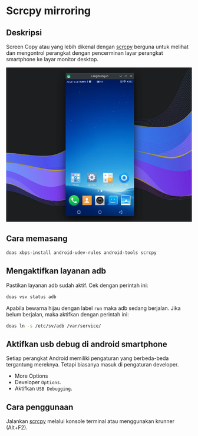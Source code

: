 # Scrcpy mirroring

## Deskripsi

Screen Copy atau yang lebih dikenal dengan [scrcpy] berguna untuk melihat dan mengontrol perangkat dengan pencerminan layar perangkat smartphone ke layar monitor desktop.

![Scrcpy Mirroring LangitKetujuh OS](../../media/image/scrcpy-langitketujuh-id.webp)

## Cara memasang

```sh
doas xbps-install android-udev-rules android-tools scrcpy
```

## Mengaktifkan layanan adb

Pastikan layanan adb sudah aktif. Cek dengan perintah ini:

```sh
doas vsv status adb
```

Apabila bewarna hijau dengan label `run` maka adb sedang berjalan. Jika belum berjalan, maka aktifkan dengan perintah ini:

```sh
doas ln -s /etc/sv/adb /var/service/
```

## Aktifkan usb debug di android smartphone

Setiap perangkat Android memiliki pengaturan yang berbeda-beda tergantung mereknya. Tetapi biasanya masuk di pengaturan developer.

- More Options
- Developer `Options`.
- Aktifkan `USB Debugging`.

## Cara penggunaan

Jalankan [scrcpy] melalui konsole terminal atau menggunakan krunner (Alt+F2).

[scrcpy]:https://github.com/Genymobile/scrcpy

